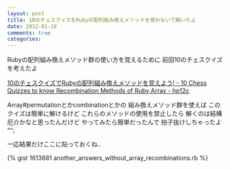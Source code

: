 ```yaml
---
layout: post
title: 10のチェスクイズをRubyの配列組み換えメソッドを使わないで解いたよ
date: 2012-01-18
comments: true
categories:
---
```



Rubyの配列組み換えメソッド群の使い方を覚えるために
前回10のチェスクイズを考えたよ

[10のチェスクイズでRubyの配列組み換えメソッドを覚えよう! - 10 Chess Quizzes to know Recombination Methods of Ruby Array - hp12c](http://d.hatena.ne.jp/keyesberry/20120113/p1)

Array#permutationとかcombinationとかの
組み換えメソッド群を使えば
このクイズは簡単に解けるけど
これらのメソッドの使用を禁止したら
解くのは結構厄介かなと思ったんだけど
やってみたら簡単だったんで
拍子抜けしちゃったよ^^;

一応結果だけここに貼っておくね..

{% gist 1613681 another_answers_without_array_recombinations.rb %}

